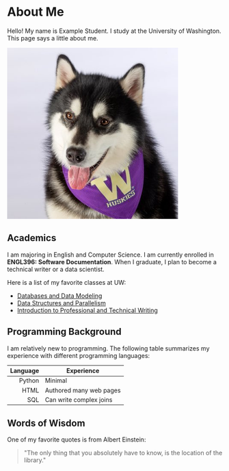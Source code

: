 # About Me
<!--
**UW-Example-Student/UW-Example-Student** is a ✨ _special_ ✨ repository because its `README.md` (this file) appears on your GitHub profile. -->

Hello! My name is Example Student. I study at the University of Washington. This page says a little about me.

![Dubs](dubs.jpg)

## Academics

I am majoring in English and Computer Science. I am currently enrolled in **ENGL396: Software Documentation**. When I graduate, 
I plan to become a technical writer or a data scientist.

Here is a list of my favorite classes at UW:

- [Databases and Data Modeling](https://myplan.uw.edu/course/#/courses/INFO330?states=N4Ig7gDgziBcLADrgJYDsAmB7MAJApigOYAWALsrAIwCsALAEwA0yY62YACllCmSljSUGANgC%2BIMUA)
- [Data Structures and Parallelism](https://courses.cs.washington.edu/courses/cse332/)
- [Introduction to Professional and Technical Writing](https://english.washington.edu/courses/2024/winter/engl/288/g)

## Programming Background

I am relatively new to programming. The following table summarizes my experience with different programming languages:

| Language | Experience |
|---------:|------------|
| Python   | Minimal    |
|  HTML    | Authored many web pages    |
|  SQL     | Can write complex joins       |


## Words of Wisdom

One of my favorite quotes is from Albert Einstein:

> "The only thing that you absolutely have to know, is the location of the library."
